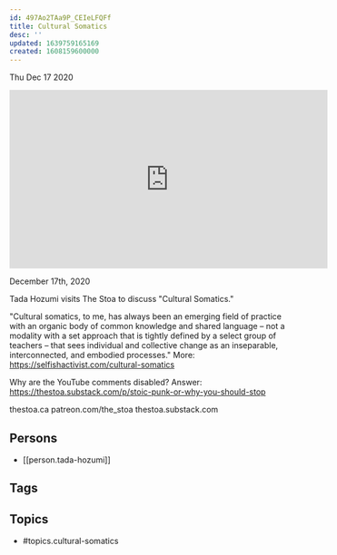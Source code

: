 ```yaml
---
id: 497Ao2TAa9P_CEIeLFQFf
title: Cultural Somatics
desc: ''
updated: 1639759165169
created: 1608159600000
---
```





Thu Dec 17 2020

<iframe width="560" height="315" src="https://www.youtube.com/embed/UYd9vL1QTKc" title="Cultural Somatics w/ Tada Hozumi" frameborder="0" allow="accelerometer; autoplay; clipboard-write; encrypted-media; gyroscope; picture-in-picture" allowfullscreen ></iframe>

December 17th, 2020

Tada Hozumi visits The Stoa to discuss "Cultural Somatics."

"Cultural somatics, to me, has always been an emerging field of practice with an organic body of common knowledge and shared language – not a modality with a set approach that is tightly defined by a select group of teachers – that sees individual and collective change as an inseparable, interconnected, and embodied processes." More: https://selfishactivist.com/cultural-somatics

Why are the YouTube comments disabled? Answer: https://thestoa.substack.com/p/stoic-punk-or-why-you-should-stop

thestoa.ca
patreon.com/the_stoa
thestoa.substack.com

## Persons

- [[person.tada-hozumi]]

## Tags



## Topics

- #topics.cultural-somatics

